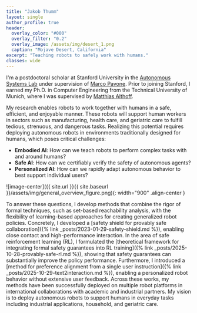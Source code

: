 ```yaml
---
title: "Jakob Thumm"
layout: single
author_profile: true
header:
  overlay_color: "#000"
  overlay_filter: "0.2"
  overlay_image: /assets/img/desert_1.png
  caption: "Mojave Desert, California"
excerpt: "Teaching robots to safely work with humans."
classes: wide
---
```

I'm a postdoctoral scholar at Stanford University in the [Autonomous Systems Lab](https://stanfordasl.github.io/) under supervision of [Marco Pavone](https://profiles.stanford.edu/marco-pavone).
Prior to joining Stanford, I earned my Ph.D. in Computer Engineering from the Technical University of Munich, where I was supervised by [Matthias Althoff](https://www.ce.cit.tum.de/en/cps/members/prof-dr-ing-matthias-althoff/).

My research enables robots to work together with humans in a safe, efficient, and enjoyable manner. 
These robots will support human workers in sectors such as manufacturing, health care, and geriatric care to fulfill tedious, strenuous, and dangerous tasks.
Realizing this potential requires deploying autonomous robots in environments traditionally designed for humans, which poses critical challenges:

 - **Embodied AI**: How can we teach robots to perform complex tasks with and around humans?
 - **Safe AI**: How can we certifiably verify the safety of autonomous agents?
 - **Personalized AI**: How can we rapidly adapt autonomous behavior to best support individual users?

![image-center]({{ site.url }}{{ site.baseurl }}/assets/img/general_overview_figure.png){: width="900" .align-center }

To answer these questions, I develop methods that combine the rigor of formal techniques, such as set-based reachability analysis, with the flexibility of learning-based approaches for creating generalized robot policies.
Concretely, I developed a [safety shield for provably safe collaboration]({% link _posts/2023-01-29-safety-shield.md %}), enabling close contact and high-performance interaction.
In the area of safe reinforcement learning (RL), I formulated the [theoretical framework for integrating formal safety guarantees into RL training]({% link _posts/2025-10-28-provably-safe-rl.md %}), showing that safety guarantees can substantially improve the policy performance.
Furthermore, I introduced a [method for preference alignment from a single user instruction]({% link _posts/2025-10-29-text2interaction.md %}), enabling a personalized robot behavior without extensive user feedback.
Across these works, my methods have been successfully deployed on multiple robot platforms in international collaborations with academic and industrial partners.
My vision is to deploy autonomous robots to support humans in everyday tasks including industrial applications, household, and geriatric care.

